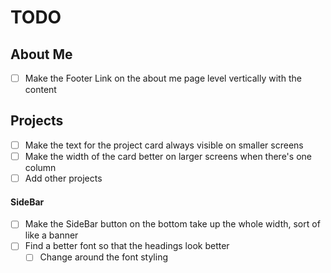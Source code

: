 # TODO

## About Me

- [ ] Make the Footer Link on the about me page level vertically with the content

## Projects

- [ ] Make the text for the project card always visible on smaller screens
- [ ] Make the width of the card better on larger screens when there's one column
- [ ] Add other projects

#### SideBar

- [ ] Make the SideBar button on the bottom take up the whole width, sort of like a banner
- [ ] Find a better font so that the headings look better
  - [ ] Change around the font styling
